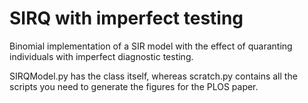 # SIRQ with imperfect testing
Binomial implementation of a SIR model with the effect of quaranting individuals with imperfect diagnostic testing. 

SIRQModel.py has the class itself, whereas scratch.py contains all the scripts you need to generate the figures for the PLOS paper.
